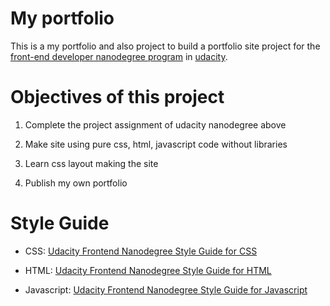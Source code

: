 # My portfolio

This is a my portfolio and also project to build a portfolio site project for the [front-end developer nanodegree program](https://www.udacity.com/course/front-end-web-developer-nanodegree--nd001) in [udacity](https://udacity.com).

# Objectives of this project

1. Complete the project assignment of udacity nanodegree above

2. Make site using pure css, html, javascript code without libraries

3. Learn css layout making the site

4. Publish my own portfolio

# Style Guide

- CSS: [Udacity Frontend Nanodegree Style Guide for CSS](http://udacity.github.io/frontend-nanodegree-styleguide/css.html)

- HTML: [Udacity Frontend Nanodegree Style Guide for HTML](http://udacity.github.io/frontend-nanodegree-styleguide/index.html)

- Javascript: [Udacity Frontend Nanodegree Style Guide for Javascript](http://udacity.github.io/frontend-nanodegree-styleguide/javascript.html)
